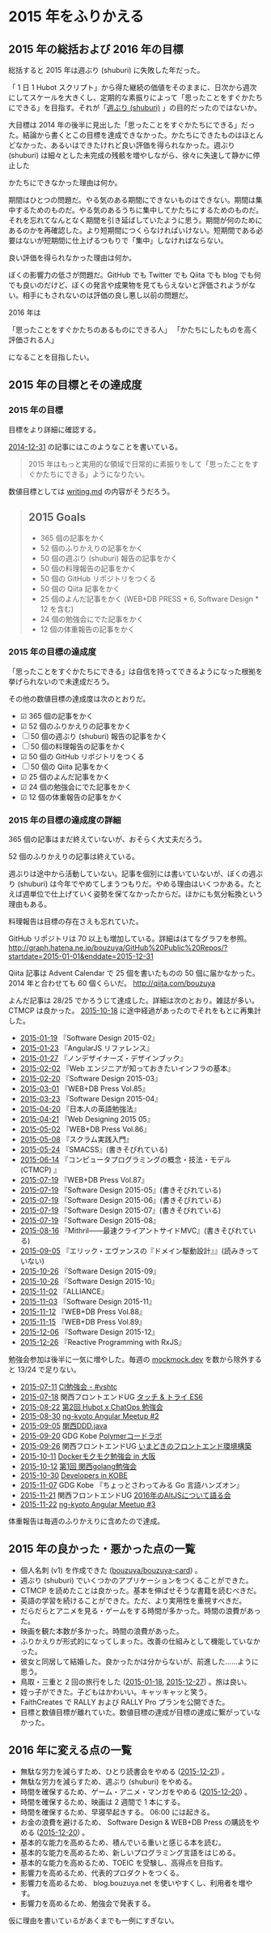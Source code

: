 # 2015 年をふりかえる

## 2015 年の総括および 2016 年の目標

総括すると 2015 年は週ぶり (shuburi) に失敗した年だった。

「 1 日 1 Hubot スクリプト」から得た継続の価値をそのままに、日次から週次にしてスケールを大きくし、定期的な素振りによって「思ったことをすぐかたちにできる」を目指す。それが「[週ぶり (shuburi)](http://shuburi.org) 」の目的だったのではないか。

大目標は 2014 年の後半に見出した「思ったことをすぐかたちにできる」だった。結論から書くとこの目標を達成できなかった。かたちにできたものはほとんどなかった、あるいはできたけれど良い評価を得られなかった。週ぶり (shuburi) は細々とした未完成の残骸を増やしながら、徐々に失速して静かに停止した

かたちにできなかった理由は何か。

期間はひとつの問題だ。やる気のある期間にできないものはできない。期間は集中するためのものだ。やる気のあるうちに集中してかたちにするためのものだ。それを忘れてなんとなく期間を引き延ばしていたように思う。期間が何のためにあるのかを再確認した。より短期間につくらなければいけない。短期間である必要はないが短期間に仕上げるつもりで「集中」しなければならない。

良い評価を得られなかった理由は何か。

ぼくの影響力の低さが問題だ。GitHub でも Twitter でも Qiita でも blog でも何でも良いのだけど、ぼくの発言や成果物を見てもらえないと評価されようがない。相手にもされないのは評価の良し悪し以前の問題だ。

2016 年は

「思ったことをすぐかたちのあるものにできる人」
「かたちにしたものを高く評価される人」

になることを目指したい。

## 2015 年の目標とその達成度

### 2015 年の目標

目標をより詳細に確認する。

[2014-12-31][] の記事にはこのようなことを書いている。

> 2015 年はもっと実用的な領域で日常的に素振りをして「思ったことをすぐかたちにできる」ようになりたい。

数値目標としては [writing.md](https://github.com/bouzuya/blog.bouzuya.net/blob/fdde679ed5d1ade818f38c4c163496accccc91df/docs/writing.md) の内容がそうだろう。

> ## 2015 Goals
>
> - 365 個の記事をかく
> - 52 個のふりかえりの記事をかく
> - 50 個の週ぶり (shuburi) 報告の記事をかく
> - 50 個の料理報告の記事をかく
> - 50 個の GitHub リポジトリをつくる
> - 50 個の Qiita 記事をかく
> - 25 個のよんだ記事をかく (WEB+DB PRESS * 6, Software Design * 12 を含む)
> - 24 個の勉強会にでた記事をかく
> - 12 個の体重報告の記事をかく

### 2015 年の目標の達成度

「思ったことをすぐかたちにできる」は自信を持ってできるようになった根拠を挙げられないので未達成だろう。

その他の数値目標の達成度は次のとおりだ。

- ☑ 365 個の記事をかく
- ☑ 52 個のふりかえりの記事をかく
- ☐ 50 個の週ぶり (shuburi) 報告の記事をかく
- ☐ 50 個の料理報告の記事をかく
- ☑ 50 個の GitHub リポジトリをつくる
- ☐ 50 個の Qiita 記事をかく
- ☑ 25 個のよんだ記事をかく
- ☑ 24 個の勉強会にでた記事をかく
- ☑ 12 個の体重報告の記事をかく

### 2015 年の目標の達成度の詳細

365 個の記事はまだ終えていないが、おそらく大丈夫だろう。

52 個のふりかえりの記事は終えている。

週ぶりは途中から活動していない。記事を個別には書いていないが、ぼくの週ぶり (shuburi) は今年でやめてしまうつもりだ。やめる理由はいくつかある。たとえば週単位で仕上げていく姿勢を保てなかったからだ。ほかにも気分転換という理由もある。

料理報告は目標の存在さえも忘れていた。

GitHub リポジトリは 70 以上も増加している。詳細ははてなグラフを参照。
http://graph.hatena.ne.jp/bouzuya/GitHub%20Public%20Repos/?startdate=2015-01-01&enddate=2015-12-31

Qiita 記事は Advent Calendar で 25 個を書いたものの 50 個に届かなかった。2014 年と合わせても 60 個くらいだ。 http://qiita.com/bouzuya

よんだ記事は 28/25 でかろうじて達成した。詳細は次のとおり。雑誌が多い。CTMCP は良かった。 [2015-10-18][] に途中経過があったのでそれをもとに再集計した。

- [2015-01-19][] 『Software Design 2015-02』
- [2015-01-23][] 『AngularJS リファレンス』
- [2015-01-27][] 『ノンデザイナーズ・デザインブック』
- [2015-02-02][] 『Web エンジニアが知っておきたいインフラの基本』
- [2015-02-20][] 『Software Design 2015-03』
- [2015-03-01][] 『WEB+DB Press Vol.85』
- [2015-03-23][] 『Software Design 2015-04』
- [2015-04-20][] 『日本人の英語勉強法』
- [2015-04-21][] 『Web Designing 2015 05』
- [2015-05-02][] 『WEB+DB Press Vol.86』
- [2015-05-08][] 『スクラム実践入門』
- [2015-05-24][] 『SMACSS』(書きそびれている)
- [2015-06-14][] 『コンピュータプログラミングの概念・技法・モデル (CTMCP) 』
- [2015-07-19][] 『WEB+DB Press Vol.87』
- [2015-07-19][] 『Software Design 2015-05』(書きそびれている)
- [2015-07-19][] 『Software Design 2015-06』(書きそびれている)
- [2015-07-19][] 『Software Design 2015-07』(書きそびれている)
- [2015-07-19][] 『Software Design 2015-08』
- [2015-08-16][] 『Mithril――最速クライアントサイドMVC』(書きそびれている)
- [2015-09-05][] 『エリック・エヴァンスの『ドメイン駆動設計』』(読みきっていない)
- [2015-10-26][] 『Software Design 2015-09』
- [2015-10-26][] 『Software Design 2015-10』
- [2015-11-02][] 『ALLIANCE』
- [2015-11-03][] 『Software Design 2015-11』
- [2015-11-12][] 『WEB+DB Press Vol.88』
- [2015-11-15][] 『WEB+DB Press Vol.89』
- [2015-12-06][] 『Software Design 2015-12』
- [2015-12-26][] 『Reactive Programming with RxJS』

勉強会参加は後半に一気に増やした。毎週の [mockmock.dev](http://mockmock.connpass.com/) を数から除外すると 13/24 で足りない。

- [2015-07-11][] [CI勉強会 - #vshtc](https://vshtc.doorkeeper.jp/events/26853)
- [2015-07-18][] 関西フロントエンドUG [タッチ & トライ ES6](http://kfug.connpass.com/event/16279/)
- [2015-08-22][] [第2回 Hubot x ChatOps 勉強会](http://hubot-chatops.connpass.com/event/17902/)
- [2015-08-30][] [ng-kyoto Angular Meetup #2](http://ng-kyoto.connpass.com/event/17663/)
- [2015-09-05][] [関西DDD.java](http://kansaiddd.connpass.com/event/17737/)
- [2015-09-20][] GDG Kobe [Polymerコードラボ](https://plus.google.com/u/1/events/cugkughq77gn65mvvske9q7145c)
- [2015-09-26][] 関西フロントエンドUG [いまどきのフロントエンド環境構築](http://kfug.connpass.com/event/17849/)
- [2015-10-11][] [Dockerモクモク勉強会 in 大阪](http://connpass.com/event/20977/)
- [2015-10-12][] [第1回 関西golang勉強会](http://kug2.connpass.com/event/20497/)
- [2015-10-30][] [Developers in KOBE](http://devkobe.connpass.com/event/21054/)
- [2015-11-07][] GDG Kobe 『ちょっとさわってみる Go 言語ハンズオン』
- [2015-11-21][] 関西フロントエンドUG [2016年のAltJSについて語る会](http://kfug.connpass.com/event/21062/)
- [2015-11-22][] [ng-kyoto Angular Meetup #3](http://ng-kyoto.connpass.com/event/20512/)

体重報告は毎週のふりかえりに含めたので達成。

## 2015 年の良かった・悪かった点の一覧

- 個人名刺 (v1) を作成できた ([bouzuya/bouzuya-card][]) 。
- 週ぶり (shuburi) でいくつかのアプリケーションをつくることができた。
- CTMCP を読めたことは良かった。基本を伸ばせそうな書籍を読むべきだ。
- 英語の学習を続けることができた。ただ、より実用性を重視すべきだ。
- だらだらとアニメを見る・ゲームをする時間が多かった。時間の浪費があった。
- 映画を観た本数が多かった。時間の浪費があった。
- ふりかえりが形式的になってしまった。改善の仕組みとして機能していなかった。
- 彼女と同居して結婚した。良かったかは分からないが、前進した……ように思う。
- 鳥取・三重と 2 回の旅行をした ([2015-01-18][], [2015-12-27][]) 。旅は良い。
- 姪っ子ができた。子どもはかわいい。キャッキャッと笑う。
- FaithCreates で RALLY および RALLY Pro プランを公開できた。
- 目標と数値目標が離れていた。数値目標の達成が目標の達成に繋がっていなかった。

## 2016 年に変える点の一覧

- 無駄な労力を減らすため、ひとり読書会をやめる ([2015-12-21][]) 。
- 無駄な労力を減らすため、週ぶり (shuburi) をやめる。
- 時間を確保するため、ゲーム・アニメ・マンガをやめる ([2015-12-20][]) 。
- 時間を確保するため、映画は 2 週間で 1 本にする。
- 時間を確保するため、早寝早起きする。 06:00 には起きる。
- お金の浪費を避けるため、 Software Design & WEB+DB Press の購読をやめる ([2015-12-20][]) 。
- 基本的な能力を高めるため、積んでいる重いと感じる本を読む。
- 基本的な能力を高めるため、新しいプログラミング言語をはじめる。
- 基本的な能力を高めるため、TOEIC を受験し、高得点を目指す。
- 影響力を高めるため、代表的プロダクトをつくる。
- 影響力を高めるため、 blog.bouzuya.net を使いやすくし、利用者を増やす。
- 影響力を高めるため、勉強会で発表する。

仮に理由を書いているがあくまでも一例にすぎない。

[2014-12-31]: https://blog.bouzuya.net/2014/12/31/
[2015-01-18]: https://blog.bouzuya.net/2015/01/18/
[2015-01-19]: https://blog.bouzuya.net/2015/01/19/
[2015-01-23]: https://blog.bouzuya.net/2015/01/23/
[2015-01-27]: https://blog.bouzuya.net/2015/01/27/
[2015-02-02]: https://blog.bouzuya.net/2015/02/02/
[2015-02-20]: https://blog.bouzuya.net/2015/02/20/
[2015-03-01]: https://blog.bouzuya.net/2015/03/01/
[2015-03-23]: https://blog.bouzuya.net/2015/03/23/
[2015-04-20]: https://blog.bouzuya.net/2015/04/20/
[2015-04-21]: https://blog.bouzuya.net/2015/04/21/
[2015-05-02]: https://blog.bouzuya.net/2015/05/02/
[2015-05-08]: https://blog.bouzuya.net/2015/05/08/
[2015-05-24]: https://blog.bouzuya.net/2015/05/24/
[2015-06-14]: https://blog.bouzuya.net/2015/06/14/
[2015-07-11]: https://blog.bouzuya.net/2015/07/11/
[2015-07-18]: https://blog.bouzuya.net/2015/07/18/
[2015-07-19]: https://blog.bouzuya.net/2015/07/19/
[2015-08-16]: https://blog.bouzuya.net/2015/08/16/
[2015-08-22]: https://blog.bouzuya.net/2015/08/22/
[2015-08-30]: https://blog.bouzuya.net/2015/08/30/
[2015-09-05]: https://blog.bouzuya.net/2015/09/05/
[2015-09-20]: https://blog.bouzuya.net/2015/09/20/
[2015-09-26]: https://blog.bouzuya.net/2015/09/26/
[2015-10-11]: https://blog.bouzuya.net/2015/10/11/
[2015-10-12]: https://blog.bouzuya.net/2015/10/12/
[2015-10-18]: https://blog.bouzuya.net/2015/10/18/
[2015-10-26]: https://blog.bouzuya.net/2015/10/26/
[2015-10-30]: https://blog.bouzuya.net/2015/10/30/
[2015-11-02]: https://blog.bouzuya.net/2015/11/02/
[2015-11-03]: https://blog.bouzuya.net/2015/11/03/
[2015-11-07]: https://blog.bouzuya.net/2015/11/07/
[2015-11-12]: https://blog.bouzuya.net/2015/11/12/
[2015-11-15]: https://blog.bouzuya.net/2015/11/15/
[2015-11-21]: https://blog.bouzuya.net/2015/11/21/
[2015-11-22]: https://blog.bouzuya.net/2015/11/22/
[2015-12-06]: https://blog.bouzuya.net/2015/12/06/
[2015-12-20]: https://blog.bouzuya.net/2015/12/20/
[2015-12-21]: https://blog.bouzuya.net/2015/12/21/
[2015-12-26]: https://blog.bouzuya.net/2015/12/26/
[2015-12-27]: https://blog.bouzuya.net/2015/12/27/
[bouzuya/bouzuya-card]: https://github.com/bouzuya/bouzuya-card
